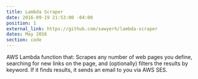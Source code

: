```yaml
---
title: Lambda Scraper
date: 2016-09-19 21:53:00 -04:00
position: 1
external_link: https://github.com/sawyerh/lambda-scraper
dates: May 2016
section: code
---
```


AWS Lambda function that: Scrapes any number of web pages you define, searching for new links on the page, and (optionally) filters the results by keyword. If it finds results, it sends an email to you via AWS SES.